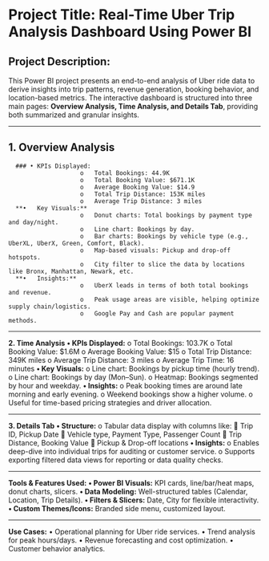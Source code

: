 # Project Title: Real-Time Uber Trip Analysis Dashboard Using Power BI
## Project Description:
This Power BI project presents an end-to-end analysis of Uber ride data to derive insights into trip patterns, revenue generation, booking behavior, and location-based metrics. The interactive dashboard is structured into three main pages: **Overview Analysis, Time Analysis, and Details Tab**, providing both summarized and granular insights.
________________________________________
## 1. Overview Analysis
      ### • KPIs Displayed:
                        o	Total Bookings: 44.9K
                        o	Total Booking Value: $671.1K
                        o	Average Booking Value: $14.9
                        o	Total Trip Distance: 153K miles
                        o	Average Trip Distance: 3 miles
      **•	Key Visuals:**
                        o	Donut charts: Total bookings by payment type and day/night.
                        o	Line chart: Bookings by day.
                        o	Bar charts: Bookings by vehicle type (e.g., UberXL, UberX, Green, Comfort, Black).
                        o	Map-based visuals: Pickup and drop-off hotspots.
                        o	City filter to slice the data by locations like Bronx, Manhattan, Newark, etc.
      **•	Insights:**
                        o	UberX leads in terms of both total bookings and revenue.
                        o	Peak usage areas are visible, helping optimize supply chain/logistics.
                        o	Google Pay and Cash are popular payment methods.
________________________________________
**2. Time Analysis**
      **•	KPIs Displayed:**
                        o	Total Bookings: 103.7K
                        o	Total Booking Value: $1.6M
                        o	Average Booking Value: $15
                        o	Total Trip Distance: 349K miles
                        o	Average Trip Distance: 3 miles
                        o	Average Trip Time: 16 minutes
        **•	Key Visuals:**
                        o	Line chart: Bookings by pickup time (hourly trend).
                        o	Line chart: Bookings by day (Mon–Sun).
                        o	Heatmap: Bookings segmented by hour and weekday.
        **•	Insights:**
                        o	Peak booking times are around late morning and early evening.
                        o	Weekend bookings show a higher volume.
                        o	Useful for time-based pricing strategies and driver allocation.
________________________________________
**3. Details Tab**
        **•	Structure:**
                        o	Tabular data display with columns like:
                                  	Trip ID, Pickup Date
                                  	Vehicle type, Payment Type, Passenger Count
                                  	Trip Distance, Booking Value
                                  	Pickup & Drop-off locations
        **•	Insights:**
                        o	Enables deep-dive into individual trips for auditing or customer service.
                        o	Supports exporting filtered data views for reporting or data quality checks.
________________________________________
**Tools & Features Used:**
        **•	Power BI Visuals:** KPI cards, line/bar/heat maps, donut charts, slicers.
        **•	Data Modeling:** Well-structured tables (Calendar, Location, Trip Details).
        **•	Filters & Slicers:** Date, City for flexible interactivity.
        **•	Custom Themes/Icons:** Branded side menu, customized layout.
________________________________________
**Use Cases:**
          •	Operational planning for Uber ride services.
          •	Trend analysis for peak hours/days.
          •	Revenue forecasting and cost optimization.
          •	Customer behavior analytics.
